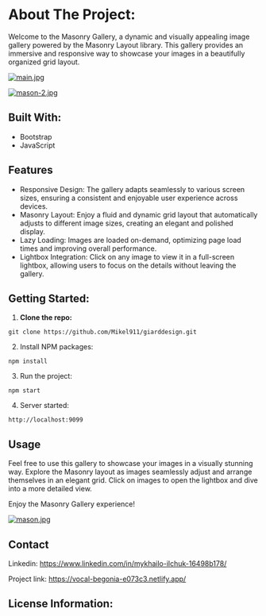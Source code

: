 # About The Project:
Welcome to the Masonry Gallery, a dynamic and visually appealing image gallery powered by the Masonry Layout library. 
This gallery provides an immersive and responsive way to showcase your images in a beautifully organized grid layout.

[![main.jpg](https://i.postimg.cc/KvQBqRyn/main.jpg)](https://postimg.cc/0bMzr5jQ)

[![mason-2.jpg](https://i.postimg.cc/zGDJXG6X/mason-2.jpg)](https://postimg.cc/N5VhdBQW)

## Built With:
* Bootstrap
* JavaScript

## Features
* Responsive Design: The gallery adapts seamlessly to various screen sizes, ensuring a consistent and enjoyable user experience across devices.
* Masonry Layout: Enjoy a fluid and dynamic grid layout that automatically adjusts to different image sizes, creating an elegant and polished display.
* Lazy Loading: Images are loaded on-demand, optimizing page load times and improving overall performance.
* Lightbox Integration: Click on any image to view it in a full-screen lightbox, allowing users to focus on the details without leaving the gallery.

## Getting Started:

1. **Clone the repo:**
```
git clone https://github.com/Mikel911/giarddesign.git
```

2. Install NPM packages:
```
npm install
```
3. Run the project:
```
npm start
```
4. Server started:
```
http://localhost:9099
```

## Usage

Feel free to use this gallery to showcase your images in a visually stunning way. Explore the Masonry layout as images seamlessly adjust and arrange themselves in an elegant grid. Click on images to open the lightbox and dive into a more detailed view.

Enjoy the Masonry Gallery experience!

[![mason.jpg](https://i.postimg.cc/Cxxvx3NV/mason.jpg)](https://postimg.cc/svbPn0qn)

## Contact

Linkedin: https://www.linkedin.com/in/mykhailo-ilchuk-16498b178/
</br>

Project link: https://vocal-begonia-e073c3.netlify.app/

## License Information:



